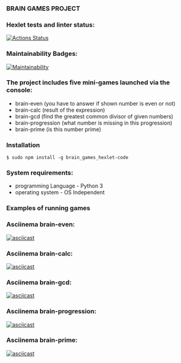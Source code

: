 ### BRAIN GAMES PROJECT ###


### Hexlet tests and linter status:
[![Actions Status](https://github.com/AniutaP/python-project-49/workflows/hexlet-check/badge.svg)](https://github.com/AniutaP/python-project-49/actions)


### Maintainability Badges:
[![Maintainability](https://api.codeclimate.com/v1/badges/bfd8a95323577b72dfc1/maintainability)](https://codeclimate.com/github/AniutaP/python-project-49/maintainability)


### The project includes five mini-games launched via the console: ###
* brain-even (you have to answer if shown number is even or not)
* brain-calc (result of the expression)
* brain-gcd (find the greatest common divisor of given numbers)
* brain-progression (what number is missing in this progression)
* brain-prime (is this number prime)


### Installation ###

`$ sudo npm install -g brain_games_hexlet-code`


### System requirements: ###
* programming Language - Python 3
* operating system - OS Independent


### Examples of running games ###


### Asciinema brain-even:
[![asciicast](https://asciinema.org/a/559251.svg)](https://asciinema.org/a/559251)


### Asciinema brain-calc:
[![asciicast](https://asciinema.org/a/559252.svg)](https://asciinema.org/a/559252)


### Asciinema brain-gcd:
[![asciicast](https://asciinema.org/a/559253.svg)](https://asciinema.org/a/559253)


### Asciinema brain-progression:
[![asciicast](https://asciinema.org/a/559254.svg)](https://asciinema.org/a/559254)


###  Asciinema brain-prime:
[![asciicast](https://asciinema.org/a/559337.svg)](https://asciinema.org/a/559337)
